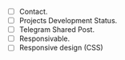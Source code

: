 - [ ] Contact.
- [ ] Projects Development Status.
- [ ] Telegram Shared Post.
- [ ] Responsivable.
- [ ] Responsive design (CSS)
